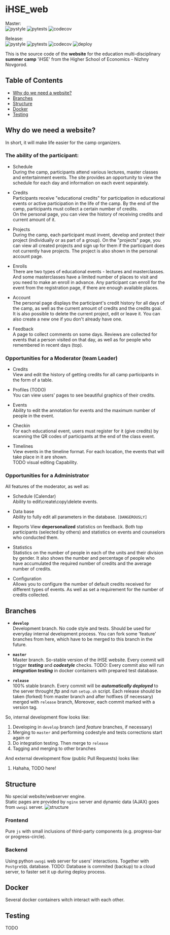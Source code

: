 # iHSE_web

Master:  
![pystyle](https://github.com/k4black/iHSE_web/workflows/pystyle/badge.svg)
![pytests](https://github.com/k4black/iHSE_web/workflows/pytests/badge.svg)
![codecov](https://codecov.io/gh/k4black/iHSE_web/branch/master/graph/badge.svg)

Release:  
![pystyle](https://github.com/k4black/iHSE_web/workflows/pystyle/badge.svg?branch=release)
![pytests](https://github.com/k4black/iHSE_web/workflows/pytests/badge.svg?branch=release)
![codecov](https://codecov.io/gh/k4black/iHSE_web/branch/release/graph/badge.svg)
![deploy](https://github.com/k4black/iHSE_web/workflows/deploy/badge.svg?branch=release)



This is the source code of the **website** for the education multi-disciplinary **summer camp** 'iHSE' from the Higher School of Economics - Nizhny Novgorod.


## Table of Contents
- [Why do we need a website?](##Why-do-we-need-a-website?)
- [Branches](##Branches)
- [Structure](##Structure)
- [Docker](##Docker)
- [Testing](##Testing)
 


## Why do we need a website?

In short, it will make life easier for the camp organizers. 


### The ability of the participant: 

* Schedule  
During the camp, participants attend various lectures, master classes and entertainment events. The site provides an opportunity to view the schedule for each day and information on each event separately.

* Credits  
Participants receive "educational credits" for participation in educational events or active participation in the life of the camp. By the end of the camp, participants must collect a certain number of credits.  
On the personal page, you can view the history of receiving credits and current amount of it.

* Projects  
During the camp, each participant must invent, develop and protect their project (individually or as part of a group). On the "projects" page, you can view all created projects and sign up for them if the participant does not currently have projects. The project is also shown in the personal account page.   

* Enrolls  
There are two types of educational events - lectures and masterclasses. And some masterclasses have a limited number of places to visit and you need to make an enroll in advance. Any participant can enroll for the event from the registration page, if there are enough available places. 

* Account  
The personal page displays the participant's credit history for all days of the camp, as well as the current amount of credits and the credits goal.  
It is also possible to delete the current project, edit or leave it. You can also create a new one if you don't already have one. 

* Feedback  
A page to collect comments on some days. Reviews are collected for events that a person visited on that day, as well as for people who remembered in recent days (top). 


### Opportunities for a Moderator (team Leader)

* Credits  
View and edit the history of getting credits for all camp participants in the form of a table. 

* Profiles (TODO)  
You can view users' pages to see beautiful graphics of their credits.

* Events  
Ability to edit the annotation for events and the maximum number of people in the event. 

* Checkin  
For each educational event, users must register for it (give credits) by scanning the QR codes of participants at the end of the class event. 

* Timelines  
View events in the timeline format. For each location, the events that will take place in it are shown.  
TODO visual editing Capability. 


### Opportunities for a Administrator
All features of the moderator, as well as: 


* Schedule (Calendar)  
Ability to edit\create\copy\delete events. 

* Data base  
Ability to fully edit all parameters in the database. `[DANGEROUSLY]`

* Reports
View **depersonalized** statistics on feedback. 
Both top participants (selected by others) and statistics on events and counselors who conducted them. 

* Statistics  
Statistics on the number of people in each of the units and their division by gender. It also shows the number and percentage of people who have accumulated the required number of credits and the average number of credits. 

* Configuration  
Allows you to configure the number of default credits received for different types of events. As well as set a requirement for the number of credits collected.



## Branches 

* **`develop`**  
Development branch. No code style and tests. Should be used for everyday internal development process. You can fork some 'feature' branches from here, which have to be merged to this branch in the future. 

* **`master`**  
Master branch. So-stable version of the iHSE website. Every commit will trigger _**testing**_ and _**codestyle**_ checks. 
TODO: Every commit also will run _**integration testing**_ in docker containers with prepared test database. 

* **`release`**  
100% stable branch. Every commit will be _**automatically deployed**_ to the server throught _ftp_ and run `setup.sh` script.
Each release should be taken (forked) from master branch and after hotfixes (if necessary) merged with `release` branch, Moreover, each commit marked with a version tag.

So, internal development flow looks like:
1. Developing in `develop` branch (and _feature_ branches, if necessary)
2. Merging to `master` and performing codestyle and tests corrections
start again or 
3. Do integration testing. Then merge to `release` 
4. Tagging and merging to other branches 

And external development flow (public Pull Requests) looks like:
1. Hahaha, TODO here!



## Structure 
No special website/webserver engine.  
Static pages are provided by `nginx` server and dynamic data (AJAX) goes from `uwsgi` server.
![structure](https://retifrav.github.io/blog/2019/11/03/nginx-uwsgi-python-scripts/images/nginx-uwsgi.png)


### Frontend 
Pure `js` with small inclusions of third-party components (e.g. progress-bar or progress-circle). 

### Backend
Using python `uwsgi` web server for users' interactions. 
Together with `PostgreSQL` database.
TODO: Database is commited (backup) to a cloud server, to faster set it up during deploy process. 


## Docker
Several docker containers witch interact with each other.


## Testing 
TODO

